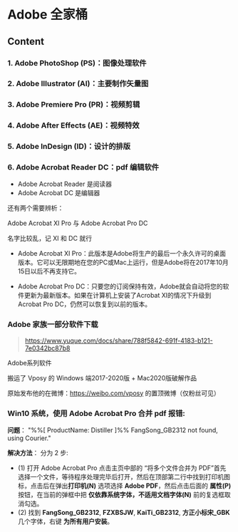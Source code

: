 # Adobe 全家桶



## Content


### 1. Adobe PhotoShop (PS)：图像处理软件


### 2. Adobe Illustrator (AI)：主要制作矢量图


### 3. Adobe Premiere Pro (PR)：视频剪辑


### 4. Adobe After Effects (AE)：视频特效


### 5. Adobe InDesign (ID)：设计的排版


### 6. Adobe Acrobat Reader DC：pdf 编辑软件
- Adobe Acrobat Reader 是阅读器
- Adobe Acrobat DC 是编辑器

还有两个需要辨析：

Adobe Acrobat XI Pro 与 Adobe Acrobat Pro DC

名字比较乱，记 XI 和 DC 就行

- Adobe Acrobat XI Pro：此版本是Adobe将生产的最后一个永久许可的桌面版本。它可以无限期地在您的PC或Mac上运行，但是Adobe将在2017年10月15日以后不再支持它。

- Adobe Acrobat Pro DC：只要您的订阅保持有效，Adobe就会自动将您的软件更新为最新版本。如果在计算机上安装了Acrobat XI的情况下升级到Acrobat Pro DC，仍然可以恢复到以前的版本。





### Adobe 家族一部分软件下载

> https://www.yuque.com/docs/share/788f5842-691f-4183-b121-7e0342bc87b8

Adobe系列软件

搬运了 Vposy 的 Windows 端2017-2020版 + Mac2020版破解作品

原始发布他的在微博：https://weibo.com/vposy 的置顶微博（仅粉丝可见）





### Win10 系统，使用 Adobe Acrobat Pro 合并 pdf 报错:

**问题**： "%%[ ProductName: Distiller ]%%
FangSong_GB2312 not found, using Courier."

**解决方法**：
分为 2 步:

- (1) 打开 Adobe Acrobat Pro 点击主页中部的 “将多个文件合并为 PDF”首先选择一个文件，等待程序处理完毕后打开，然后在顶部第二行中找到打印机图标，点击后在弹出**打印机(N)** 选项选择 **Adobe PDF**，然后点击后面的 **属性(P)** 按钮，在当前的弹框中把 **仅依靠系统字体，不适用文档字体(N)** 前的复选框取消勾选。
- (2) 找到 **FangSong_GB2312**, **FZXBSJW**, **KaiTi_GB2312**, **方正小标宋_GBK** 几个字体，右键 **为所有用户安装**。

